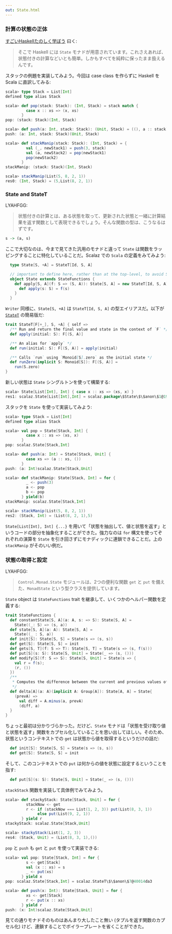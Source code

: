 ```yaml
---
out: State.html
---
```


### 計算の状態の正体

[すごいHaskellたのしく学ぼう](http://www.amazon.co.jp/dp/4274068854) 曰く:

> そこで Haskell には `State` モナドが用意されています。これさえあれば、状態付きの計算などいとも簡単。しかもすべてを純粋に保ったまま扱えるんです。

スタックの例題を実装してみよう。今回は case class を作らずに Haskell を Scala に直訳してみる:

```scala
scala> type Stack = List[Int]
defined type alias Stack

scala> def pop(stack: Stack): (Int, Stack) = stack match {
         case x :: xs => (x, xs)
       }
pop: (stack: Stack)(Int, Stack)

scala> def push(a: Int, stack: Stack): (Unit, Stack) = ((), a :: stack)
push: (a: Int, stack: Stack)(Unit, Stack)

scala> def stackManip(stack: Stack): (Int, Stack) = {
         val (_, newStack1) = push(3, stack)
         val (a, newStack2) = pop(newStack1)
         pop(newStack2)
       }
stackManip: (stack: Stack)(Int, Stack)

scala> stackManip(List(5, 8, 2, 1))
res0: (Int, Stack) = (5,List(8, 2, 1))
```

### State and StateT

LYAHFGG:

> 状態付きの計算とは、ある状態を取って、更新された状態と一緒に計算結果を返す関数として表現できるでしょう。そんな関数の型は、こうなるはずです。

```haskell
s -> (a, s)
```

ここで大切なのは、今まで見てきた汎用のモナドと違って `State` は関数をラッピングすることに特化していることだ。Scalaz での `Scala` の定義をみてみよう:

```scala
  type State[S, +A] = StateT[Id, S, A]

  // important to define here, rather than at the top-level, to avoid Scala 2.9.2 bug
  object State extends StateFunctions {
    def apply[S, A](f: S => (S, A)): State[S, A] = new StateT[Id, S, A] {
      def apply(s: S) = f(s)
    }
  }
```

`Writer` 同様に、`State[S, +A]` は `StateT[Id, S, A]` の型エイリアスだ。以下が [`StateT`](https://github.com/scalaz/scalaz/blob/scalaz-seven/core/src/main/scala/scalaz/StateT.scala) の簡易版だ:

```scala
trait StateT[F[+_], S, +A] { self =>
  /** Run and return the final value and state in the context of `F` */
  def apply(initial: S): F[(S, A)]

  /** An alias for `apply` */
  def run(initial: S): F[(S, A)] = apply(initial)

  /** Calls `run` using `Monoid[S].zero` as the initial state */
  def runZero(implicit S: Monoid[S]): F[(S, A)] =
    run(S.zero)
}
```

新しい状態は `State` シングルトンを使って構築する:

```scala
scala> State[List[Int], Int] { case x :: xs => (xs, x) }
res1: scalaz.State[List[Int],Int] = scalaz.package\$State\$\$anon\$1@19f58949
```

スタックを `State` を使って実装してみよう:

```scala
scala> type Stack = List[Int]
defined type alias Stack

scala> val pop = State[Stack, Int] {
         case x :: xs => (xs, x)
       }
pop: scalaz.State[Stack,Int]

scala> def push(a: Int) = State[Stack, Unit] {
         case xs => (a :: xs, ())
       }
push: (a: Int)scalaz.State[Stack,Unit]

scala> def stackManip: State[Stack, Int] = for {
         _ <- push(3)
         a <- pop
         b <- pop
       } yield(b)
stackManip: scalaz.State[Stack,Int]

scala> stackManip(List(5, 8, 2, 1))
res2: (Stack, Int) = (List(8, 2, 1),5)
```

`State[List[Int], Int] {...}` を用いて「状態を抽出して、値と状態を返す」というコードの部分を抽象化することができた。強力なのは `for` 構文を使ってぞれぞれの演算を `State` を引き回さずにモナディックに連鎖できることだ。上の `stackManip` がそのいい例だ。

### 状態の取得と設定

LYAHFGG:

> `Control.Monad.State` モジュールは、2つの便利な関数 `get` と `put` を備えた、`MonadState` という型クラスを提供しています。

`State` object は `StateFunctions` trait を継承して、いくつかのヘルパー関数を定義する:

```scala
trait StateFunctions {
  def constantState[S, A](a: A, s: => S): State[S, A] =
    State((_: S) => (s, a))
  def state[S, A](a: A): State[S, A] =
    State((_ : S, a))
  def init[S]: State[S, S] = State(s => (s, s))
  def get[S]: State[S, S] = init
  def gets[S, T](f: S => T): State[S, T] = State(s => (s, f(s)))
  def put[S](s: S): State[S, Unit] = State(_ => (s, ()))
  def modify[S](f: S => S): State[S, Unit] = State(s => {
    val r = f(s);
    (r, ())
  })
  /**
   * Computes the difference between the current and previous values of `a`
   */
  def delta[A](a: A)(implicit A: Group[A]): State[A, A] = State{
    (prevA) =>
      val diff = A.minus(a, prevA)
      (diff, a)
  }
}
```

ちょっと最初は分かりづらかった。だけど、`State` モナドは「状態を受け取り値と状態を返す」関数をカプセル化していることを思い出してほしい。そのため、状態というコンテキストでの `get` は状態から値を取得するというだけの話だ:

```scala
  def init[S]: State[S, S] = State(s => (s, s))
  def get[S]: State[S, S] = init
```

そして、このコンテキストでの `put` は何からの値を状態に設定するということを指す:

```scala
  def put[S](s: S): State[S, Unit] = State(_ => (s, ()))
```

`stackStack` 関数を実装して具体例でみてみよう。

```scala
scala> def stackyStack: State[Stack, Unit] = for {
         stackNow <- get
         r <- if (stackNow === List(1, 2, 3)) put(List(8, 3, 1))
              else put(List(9, 2, 1))
       } yield r
stackyStack: scalaz.State[Stack,Unit]

scala> stackyStack(List(1, 2, 3))
res4: (Stack, Unit) = (List(8, 3, 1),())
```

`pop` と `push` も `get` と `put` を使って実装できる:

```scala
scala> val pop: State[Stack, Int] = for {
         s <- get[Stack]
         val (x :: xs) = s
         _ <- put(xs)
       } yield x
pop: scalaz.State[Stack,Int] = scalaz.StateT\$\$anon\$7@40014da3

scala> def push(x: Int): State[Stack, Unit] = for {
         xs <- get[Stack]
         r <- put(x :: xs)
       } yield r
push: (x: Int)scalaz.State[Stack,Unit]
```

見ての通りモナドそのものはあんまり大したこと無い (タプルを返す関数のカプセル化) けど、連鎖することでボイラープレートを省くことができた。
